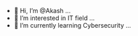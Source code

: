 - 👋 Hi, I’m @Akash ...
- 👀 I’m interested in IT field ...
- 🌱 I’m currently learning Cybersecurity ...

<!---
AkashDallen/AkashDallen is a ✨ special ✨ repository because its `README.md` (this file) appears on your GitHub profile.
You can click the Preview link to take a look at your changes.
--->
